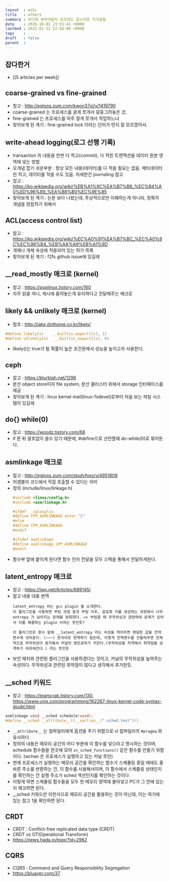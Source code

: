 ```yaml
---
layout  : wiki
title   : others
summary : 어디에 넣어야할지 모르겠는 잡스러운 지식글들
date    : 2020-10-01 23:55:41 +0900
lastmod : 2022-01-31 22:56:00 +0900
tags    :
draft   : false
parent  :
---
```


## 잡다한거
 * [[5 articles per week]]

## coarse-grained vs fine-grained
 * 참고 : http://egloos.zum.com/kwon37xi/v/1419790
 * coarse-grained 는 프로세스를 굵게 쪼개서 뭉뚱그려놓은 것,
 * fine-grained 는 프로세스를 아주 잘게 쪼개서 작업하느냐
 * 찾아보게 된 계기 : fine-grained lock 이라는 단어가 먼지 잘 모르겠어서.

## write-ahead logging(로그 선행 기록)
 * transaction 의 내용을 한번 다 적고(commit), 다 적힌 트랜잭션을 데이터 원본 영역에 넣는 방법
 * 오개념 잡기 쉬운부분 : 항상 모든 내용(데이터)를 다 적을 필요는 없음. 메타데이터만 적고, 데이터를 적을 수도 있음. 자세한건 journaling 참고
 * 참고 : https://ko.wikipedia.org/wiki/%EB%A1%9C%EA%B7%B8_%EC%84%A0%ED%96%89_%EA%B8%B0%EC%9E%85
 * 찾아보게 된 계기 : 논문 보다 나왔는데, 추상적으로만 이해하는게 아니라, 정확히 개념을 정립하기 위해서

## ACL(access control list)
 * 참고 : https://ko.wikipedia.org/wiki/%EC%A0%91%EA%B7%BC_%EC%A0%9C%EC%96%B4_%EB%AA%A9%EB%A1%9D
 * 개체나 개체 속성에 적용되어 있는 허가 목록
 * 찾아보게 된 계기 : f2fs github issue에 있길레

## __read_mostly 매크로 (kernel)
 * 참고 : https://poplinux.tistory.com/160
 * 자주 읽을 꺼니, 캐시에 올려놓는게 유리하다고 전달해주는 매크로

## likely && unlikely 매크로 (kernel)
 * 참조 : http://jake.dothome.co.kr/likely/
  ```c
  #define likely(x)    __builtin_expect((x), 1)
  #define unlikely(x)   __builtin_expect((x), 0)
  ```
 * likely()는 true가 될 확률이 높은 조건문에서 성능을 높이고자 사용한다.

## ceph
 * 참고 : https://blurblah.net/1298
 * 분산 object store이자 file system, 분산 클러스터 위에서 storage 인터페이스를 제공
 * 찾아보게 된 계기 : linux kernel mail(linux-fsdevel)로부터 처음 보는 파일 시스템이 있길레

## do{} while(0)
 * 참고 : https://woodz.tistory.com/68
 * if 문 뒤 괄호없이 쓸수 있기 때문에, #define으로 선언할때 do-while(0)로 묶어둔다.

## asmlinkage 매크로
 * 참고 : http://egloos.zum.com/studyfoss/v/4951809
 * 어셈블리 코드에서 직접 호출할 수 있다는 의미
 * 정의 (include/linux/linkage.h)
   ```c
   #include <linux/config.h>
   #include <asm/linkage.h>

   #ifdef __cplusplus
   #define CPP_ASMLINKAGE exter "C"
   #else
   #define CPP_ASMLINKAGE
   #endif

   #ifndef asmlinkage
   #define asmlinkage CPP_ASMLINKAGE
   #endif
   ```
 * 함수부 앞에 붙이게 된다면 함수 인자 전달을 모두 스택을 통해서 전달하게된다.

## latent_entropy 매크로
 * 참고 : https://lwn.net/Articles/689145/
 * 참고 내용 대충 번역
   ```
   latent_entropy 라는 gcc plugin 을 소개한다.
   이 플러그인을 사용하면 부팅 과정 중과 부팅 이후, 암호화 키를 생성하는 과정에서 너무 entropy 가 낮아지는 문제를 완화한다. => 부팅할 때 무작위성과 관련하여 문제가 있어서 이를 해결하는 plugin 이라는 뜻인듯?

   이 플러그인은 함수 앞에 __latent_entropy 라는 속성을 적어주면 랜덤한 값을 전역 변수에 섞어준다. (~~~) 한국어로 번역하기 힘든데, 이렇게 전역변수를 건들여주면 전체적으로 무작위성이 증가해서 커널의 엔트로피가 커진다.(무작위성을 저격해서 취약점을 공격하기 어려워진다.) 라는 뜻인듯
   ```
 * 보안 패치와 관련된 플러그인을 사용하겠다는 것이고, 커널의 무작위성을 높여주는 속성이다. 무작위성과 관련된 취약점이 많다고 생각해서 추가한듯.

## __sched 키워드
 * 참고 : https://teamcrak.tistory.com/130, https://www.unix.com/programming/162267-linux-kernel-code-syntax-doubt.html
```c
asmlinkage void __sched schedule(void);
#define __sched __attribute__((__section__(".sched.text")))
```
 * `__attribute__` 는 컴파일러에게 옵션을 주기 위함으로 cl 컴파일러의 `#pragma` 와 유사하다
 * 정의의 내용은 메모리 공간의 어디 부분에 이 함수를 넣으라고 명시하는 것이며, schedule 함수들을 한곳에 모아 `in_sched_functions()` 같은 함수를 만들기 위함이다. (wchan 은 프로세스가 실행하고 있는 커널 루틴)
 * 현재 프로세스가 실행하는 메모리 공간을 확인하는 함수가 스케쥴링 중일 때에도 올바른 주소를 반환하는 건, 이 함수를 사용해서이며, 이 함수에서 스케쥴링 상태인지를 확인하는 건 실행 주소가 sched 섹션인지를 확인하는 것이다.
 * 이렇게 하면 스케쥴링 함수들을 모두 한 메모리 영역에 몰아넣고 PC가 그 안에 있는지 체크하면 된다.
 * __sched 키워드만 이런식으로 메모리 공간을 활용하는 것이 아닌데, 이는 여기에 있는 참고 1을 확인하면 된다.

## CRDT
 * CRDT : Conflict-free replicated data type (CRDT)
 * CRDT vs OT(Operational Transform)
 * https://news.hada.io/topic?id=2962

## CQRS
 * CQRS : Command and Query Responsibility Segregation
 * https://bluayer.com/37
